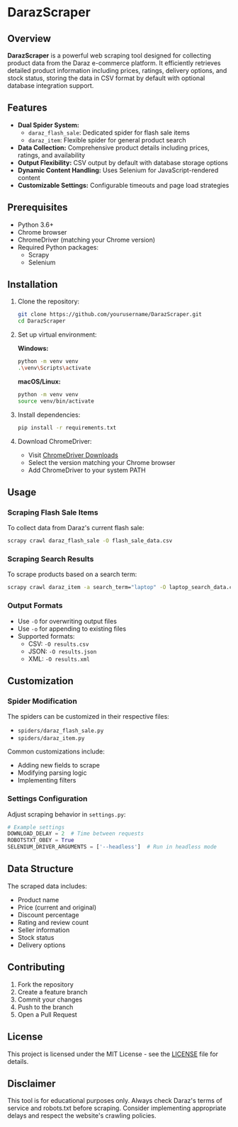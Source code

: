 # DarazScraper

## Overview

**DarazScraper** is a powerful web scraping tool designed for collecting product data from the Daraz e-commerce platform. It efficiently retrieves detailed product information including prices, ratings, delivery options, and stock status, storing the data in CSV format by default with optional database integration support.

## Features

- **Dual Spider System:**
  - `daraz_flash_sale`: Dedicated spider for flash sale items
  - `daraz_item`: Flexible spider for general product search
- **Data Collection:** Comprehensive product details including prices, ratings, and availability
- **Output Flexibility:** CSV output by default with database storage options
- **Dynamic Content Handling:** Uses Selenium for JavaScript-rendered content
- **Customizable Settings:** Configurable timeouts and page load strategies

## Prerequisites

- Python 3.6+
- Chrome browser
- ChromeDriver (matching your Chrome version)
- Required Python packages:
  - Scrapy
  - Selenium

## Installation

1. Clone the repository:
   ```bash
   git clone https://github.com/yourusername/DarazScraper.git
   cd DarazScraper
   ```

2. Set up virtual environment:

   **Windows:**
   ```bash
   python -m venv venv
   .\venv\Scripts\activate
   ```

   **macOS/Linux:**
   ```bash
   python -m venv venv
   source venv/bin/activate
   ```

3. Install dependencies:
   ```bash
   pip install -r requirements.txt
   ```

4. Download ChromeDriver:
   - Visit [ChromeDriver Downloads](https://sites.google.com/chromium.org/driver/)
   - Select the version matching your Chrome browser
   - Add ChromeDriver to your system PATH

## Usage

### Scraping Flash Sale Items

To collect data from Daraz's current flash sale:

```bash
scrapy crawl daraz_flash_sale -O flash_sale_data.csv
```

### Scraping Search Results

To scrape products based on a search term:

```bash
scrapy crawl daraz_item -a search_term="laptop" -O laptop_search_data.csv
```

### Output Formats

- Use `-O` for overwriting output files
- Use `-o` for appending to existing files
- Supported formats:
  - CSV: `-O results.csv`
  - JSON: `-O results.json`
  - XML: `-O results.xml`

## Customization

### Spider Modification

The spiders can be customized in their respective files:
- `spiders/daraz_flash_sale.py`
- `spiders/daraz_item.py`

Common customizations include:
- Adding new fields to scrape
- Modifying parsing logic
- Implementing filters

### Settings Configuration

Adjust scraping behavior in `settings.py`:

```python
# Example settings
DOWNLOAD_DELAY = 2  # Time between requests
ROBOTSTXT_OBEY = True
SELENIUM_DRIVER_ARGUMENTS = ['--headless']  # Run in headless mode
```

## Data Structure

The scraped data includes:
- Product name
- Price (current and original)
- Discount percentage
- Rating and review count
- Seller information
- Stock status
- Delivery options

## Contributing

1. Fork the repository
2. Create a feature branch
3. Commit your changes
4. Push to the branch
5. Open a Pull Request

## License

This project is licensed under the MIT License - see the [LICENSE](LICENSE) file for details.

## Disclaimer

This tool is for educational purposes only. Always check Daraz's terms of service and robots.txt before scraping. Consider implementing appropriate delays and respect the website's crawling policies.
